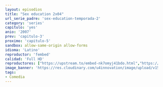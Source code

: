 ```yaml
---
layout: episodios
title: "Sex education 2x04"
url_serie_padre: 'sex-education-temporada-2'
category: 'series'
capitulo: 'yes'
anio: '2007'
prev: 'capitulo-3'
proximo: 'capitulo-5'
sandbox: allow-same-origin allow-forms
idioma: 'Latino'
reproductor: 'fembed'
calidad: 'Full HD'
reproductores: ["https://upstream.to/embed-nk7omyj41bdo.html","https://animekao.xyz/v/ryjplbepkqzglzq","https://embed.mystream.to/651bvfczsz2b","https://gdriveplayer.co/embed2.php?link=FgcQKd%252FlQ785KstO%252BFFU9QS4ampJyDq3gkz3S7NfkvloNh%252BwthIalyTIqOke0IVeOacXEklfVSeksrMaVMvZLSVXICVHhFRNGyAUzDuy1Nlue2tGEqSjqKh6e1R7g2t1YIj3qI33kPYRXP2XHcWBInDdOiF2wwG%252B1nHA%252Fo8%252B4Ho9r%252BBRV%252FPmIZwAKzWirL%252Fx1ZdiKdnisYbU%252BlorTtewlR"]
image_banner: 'https://res.cloudinary.com/u4innovation/image/upload/v1565906678/sex-poster-min_yeylaj.jpg'
tags:
- Comedia
---
```













